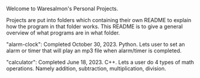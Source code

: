 Welcome to Waresalmon's Personal Projects.

Projects are put into folders which containing their own README 
to explain how the program in that folder works. This README is
to give a general overview of what programs are in what folder.

"alarm-clock":  Completed October 30, 2023. Python.
                Lets user to set an alarm or timer that will play
                an mp3 file when alarm/timer is completed.

"calculator":   Completed June 18, 2023. C++.
                Lets a user do 4 types of math operations. Namely
                addition, subtraction, multiplication, division.



